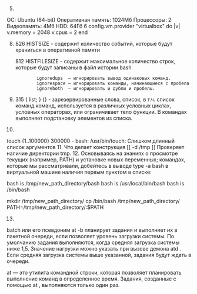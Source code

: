 

5. 
  OC: Ubuntu (64-bit)
  Оперативная память: 1024Мб
  Процессоры:  2
  Видеопамять: 4Мб
  HDD: 64Гб
6
  config.vm.provider "virtualbox" do |v|
  v.memory = 2048
  v.cpus = 2
end

8.
   826        HISTSIZE - содержит количество событий, которые будут храниться в оперативной памяти
    
   812        HISTFILESIZE - содержит максимальное количество строк, которые будут записаны в файл истории bash
    
               ignoredups  — игнорировать вывод одинаковых команд.
               ignorespace — игнорировать команды, начинающиеся с пробела
               ignoreboth  — игнорировать и дубли и пробелы.
9.
   315        { list; }
   {} - зарезервированные слова, список, в т.ч. список команд команд, используется в различных условных циклах, условных операторах, 
   или ограничивает тело функции. В командах выполняет подстановку элементов из списка.
10.
touch {1..100000}
300000 - bash: /usr/bin/touch: Слишком длинный список аргументов
11. Что делает конструкция [[ -d /tmp ]]
Проверяет наличие директории tmp.
12. Основываясь на знаниях о просмотре текущих (например, PATH) и установке новых переменных; командах, которые мы рассматривали, добейтесь в выводе type -a bash в виртуальной машине наличия первым пунктом в списке:

bash is /tmp/new_path_directory/bash 
bash is /usr/local/bin/bash 
bash is /bin/bash 

mkdir /tmp/new_path_directory/ 
cp /bin/bash /tmp/new_path_directory/
PATH=/tmp/new_path_directory/:$PATH 


13.
batch или его псевдоним at -b планирует задания и выполняет их в пакетной очереди, если позволяет уровень загрузки системы. По умолчанию задания выполняются, когда средняя загрузка системы ниже 1,5. Значение нагрузки можно указать при вызове демона atd . Если средняя загрузка системы выше указанной, задания будут ждать в очереди.

at — это утилита командной строки, которая позволяет планировать выполнение команд в определенное время. Задания, созданные с помощью at , выполняются только один раз.

 
